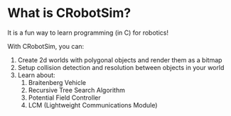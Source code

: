 # What is CRobotSim?
It is a fun way to learn programming (in C) for robotics!

With CRobotSim, you can:
1. Create 2d worlds with polygonal objects and render them as a bitmap
1. Setup collision detection and resolution between objects in your world
1. Learn about:
      1. Braitenberg Vehicle
      1. Recursive Tree Search Algorithm
      1. Potential Field Controller
      1. LCM (Lightweight Communications Module)

